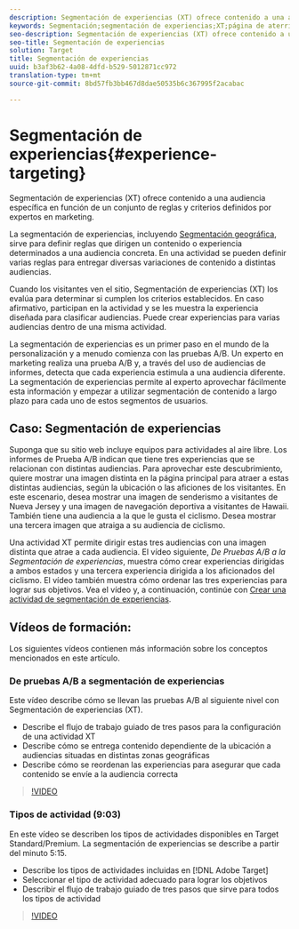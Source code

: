 ```yaml
---
description: Segmentación de experiencias (XT) ofrece contenido a una audiencia específica en función de un conjunto de reglas y criterios definidos por expertos en marketing.
keywords: Segmentación;segmentación de experiencias;XT;página de aterrizaje;prueba de página de aterrizaje
seo-description: Segmentación de experiencias (XT) ofrece contenido a una audiencia específica en función de un conjunto de reglas y criterios definidos por expertos en marketing.
seo-title: Segmentación de experiencias
solution: Target
title: Segmentación de experiencias
uuid: b3af3b62-4a08-4dfd-b529-5012871cc972
translation-type: tm+mt
source-git-commit: 8bd57fb3bb467d8dae50535b6c367995f2acabac

---
```



# Segmentación de experiencias{#experience-targeting}

Segmentación de experiencias (XT) ofrece contenido a una audiencia específica en función de un conjunto de reglas y criterios definidos por expertos en marketing.

La segmentación de experiencias, incluyendo [Segmentación geográfica](/help/c-target/c-audiences/c-target-rules/geo.md), sirve para definir reglas que dirigen un contenido o experiencia determinados a una audiencia concreta. En una actividad se pueden definir varias reglas para entregar diversas variaciones de contenido a distintas audiencias.

Cuando los visitantes ven el sitio, Segmentación de experiencias (XT) los evalúa para determinar si cumplen los criterios establecidos. En caso afirmativo, participan en la actividad y se les muestra la experiencia diseñada para clasificar audiencias. Puede crear experiencias para varias audiencias dentro de una misma actividad.

La segmentación de experiencias es un primer paso en el mundo de la personalización y a menudo comienza con las pruebas A/B. Un experto en marketing realiza una prueba A/B y, a través del uso de audiencias de informes, detecta que cada experiencia estimula a una audiencia diferente. La segmentación de experiencias permite al experto aprovechar fácilmente esta información y empezar a utilizar segmentación de contenido a largo plazo para cada uno de estos segmentos de usuarios.

## Caso: Segmentación de experiencias

Suponga que su sitio web incluye equipos para actividades al aire libre. Los informes de Prueba A/B indican que tiene tres experiencias que se relacionan con distintas audiencias. Para aprovechar este descubrimiento, quiere mostrar una imagen distinta en la página principal para atraer a estas distintas audiencias, según la ubicación o las aficiones de los visitantes. En este escenario, desea mostrar una imagen de senderismo a visitantes de Nueva Jersey y una imagen de navegación deportiva a visitantes de Hawaii. También tiene una audiencia a la que le gusta el ciclismo. Desea mostrar una tercera imagen que atraiga a su audiencia de ciclismo.

Una actividad XT permite dirigir estas tres audiencias con una imagen distinta que atrae a cada audiencia. El vídeo siguiente, *De Pruebas A/B a la Segmentación de experiencias*, muestra cómo crear experiencias dirigidas a ambos estados y una tercera experiencia dirigida a los aficionados del ciclismo. El vídeo también muestra cómo ordenar las tres experiencias para lograr sus objetivos. Vea el vídeo y, a continuación, continúe con [Crear una actividad de segmentación de experiencias](/help/c-activities/t-experience-target/t-xt-create/xt-create.md).

## Vídeos de formación:

Los siguientes vídeos contienen más información sobre los conceptos mencionados en este artículo.

### De pruebas A/B a segmentación de experiencias

Este vídeo describe cómo se llevan las pruebas A/B al siguiente nivel con Segmentación de experiencias (XT).

* Describe el flujo de trabajo guiado de tres pasos para la configuración de una actividad XT
* Describe cómo se entrega contenido dependiente de la ubicación a audiencias situadas en distintas zonas geográficas
* Describe cómo se reordenan las experiencias para asegurar que cada contenido se envíe a la audiencia correcta

>[!VIDEO](https://video.tv.adobe.com/v/22418/?captions=spa)

### Tipos de actividad (9:03)

En este vídeo se describen los tipos de actividades disponibles en Target Standard/Premium. La segmentación de experiencias se describe a partir del minuto 5:15.

* Describe los tipos de actividades incluidas en [!DNL Adobe Target]
* Seleccionar el tipo de actividad adecuado para lograr los objetivos
* Describir el flujo de trabajo guiado de tres pasos que sirve para todos los tipos de actividad

>[!VIDEO](https://video.tv.adobe.com/v/17386?captions=spa)